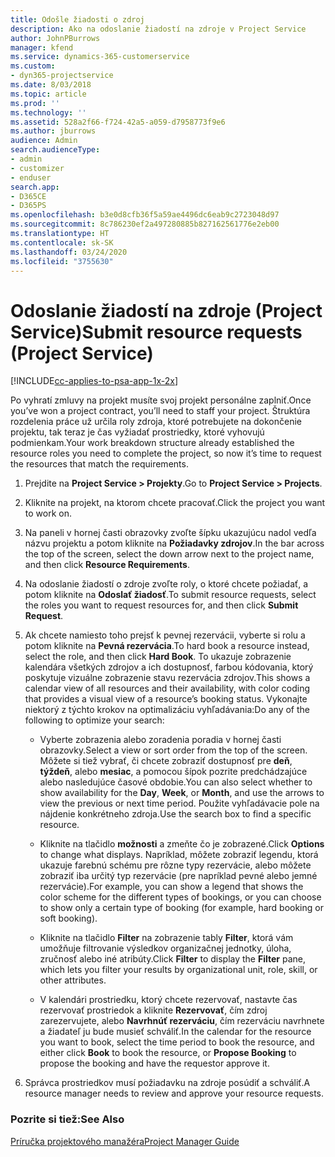 ```yaml
---
title: Odošle žiadosti o zdroj
description: Ako na odoslanie žiadostí na zdroje v Project Service
author: JohnPBurrows
manager: kfend
ms.service: dynamics-365-customerservice
ms.custom:
- dyn365-projectservice
ms.date: 8/03/2018
ms.topic: article
ms.prod: ''
ms.technology: ''
ms.assetid: 528a2f66-f724-42a5-a059-d7958773f9e6
ms.author: jburrows
audience: Admin
search.audienceType:
- admin
- customizer
- enduser
search.app:
- D365CE
- D365PS
ms.openlocfilehash: b3e0d8cfb36f5a59ae4496dc6eab9c2723048d97
ms.sourcegitcommit: 8c786230ef2a497280885b827162561776e2eb00
ms.translationtype: HT
ms.contentlocale: sk-SK
ms.lasthandoff: 03/24/2020
ms.locfileid: "3755630"
---
```

# <a name="submit-resource-requests-project-service"></a><span data-ttu-id="01330-103">Odoslanie žiadostí na zdroje (Project Service)</span><span class="sxs-lookup"><span data-stu-id="01330-103">Submit resource requests (Project Service)</span></span>

[!INCLUDE[cc-applies-to-psa-app-1x-2x](../includes/cc-applies-to-psa-app-1x-2x.md)]

<span data-ttu-id="01330-104">Po vyhratí zmluvy na projekt musíte svoj projekt personálne zaplniť.</span><span class="sxs-lookup"><span data-stu-id="01330-104">Once you’ve won a project contract, you’ll need to staff your project.</span></span> <span data-ttu-id="01330-105">Štruktúra rozdelenia práce už určila roly zdroja, ktoré potrebujete na dokončenie projektu, tak teraz je čas vyžiadať prostriedky, ktoré vyhovujú podmienkam.</span><span class="sxs-lookup"><span data-stu-id="01330-105">Your work breakdown structure already established the resource roles you need to complete the project, so now it’s time to request the resources that match the requirements.</span></span>  
  
1.  <span data-ttu-id="01330-106">Prejdite na **Project Service > Projekty**.</span><span class="sxs-lookup"><span data-stu-id="01330-106">Go to **Project Service > Projects**.</span></span>  
  
2.  <span data-ttu-id="01330-107">Kliknite na projekt, na ktorom chcete pracovať.</span><span class="sxs-lookup"><span data-stu-id="01330-107">Click the project you want to work on.</span></span>  
  
3.  <span data-ttu-id="01330-108">Na paneli v hornej časti obrazovky zvoľte šípku ukazujúcu nadol vedľa názvu projektu a potom kliknite na **Požiadavky zdrojov**.</span><span class="sxs-lookup"><span data-stu-id="01330-108">In the bar across the top of the screen, select the down arrow next to the project name, and then click **Resource Requirements**.</span></span>  
  
4.  <span data-ttu-id="01330-109">Na odoslanie žiadostí o zdroje zvoľte roly, o ktoré chcete požiadať, a potom kliknite na **Odoslať žiadosť**.</span><span class="sxs-lookup"><span data-stu-id="01330-109">To submit resource requests, select the roles you want to request resources for, and then click **Submit Request**.</span></span>  
  
5.  <span data-ttu-id="01330-110">Ak chcete namiesto toho prejsť k pevnej rezervácii, vyberte si rolu a potom kliknite na **Pevná rezervácia**.</span><span class="sxs-lookup"><span data-stu-id="01330-110">To hard book a resource instead, select the role, and then click **Hard Book**.</span></span> <span data-ttu-id="01330-111">To ukazuje zobrazenie kalendára všetkých zdrojov a ich dostupnosť, farbou kódovania, ktorý poskytuje vizuálne zobrazenie stavu rezervácia zdrojov.</span><span class="sxs-lookup"><span data-stu-id="01330-111">This shows a calendar view of all resources and their availability, with color coding that provides a visual view of a resource’s booking status.</span></span> <span data-ttu-id="01330-112">Vykonajte niektorý z týchto krokov na optimalizáciu vyhľadávania:</span><span class="sxs-lookup"><span data-stu-id="01330-112">Do any of the following to optimize your search:</span></span>  
  
    -   <span data-ttu-id="01330-113">Vyberte zobrazenia alebo zoradenia poradia v hornej časti obrazovky.</span><span class="sxs-lookup"><span data-stu-id="01330-113">Select a view or sort order from the top of the screen.</span></span> <span data-ttu-id="01330-114">Môžete si tiež vybrať, či chcete zobraziť dostupnosť pre **deň**, **týždeň**, alebo **mesiac**, a pomocou šípok pozrite predchádzajúce alebo nasledujúce časové obdobie.</span><span class="sxs-lookup"><span data-stu-id="01330-114">You can also select whether to show availability for the **Day**, **Week**, or **Month**, and use the arrows to view the previous or next time period.</span></span> <span data-ttu-id="01330-115">Použite vyhľadávacie pole na nájdenie konkrétneho zdroja.</span><span class="sxs-lookup"><span data-stu-id="01330-115">Use the search box to find a specific resource.</span></span>  
  
    -   <span data-ttu-id="01330-116">Kliknite na tlačidlo **možnosti** a zmeňte čo je zobrazené.</span><span class="sxs-lookup"><span data-stu-id="01330-116">Click **Options** to change what displays.</span></span> <span data-ttu-id="01330-117">Napríklad, môžete zobraziť legendu, ktorá ukazuje farebnú schému pre rôzne typy rezervácie, alebo môžete zobraziť iba určitý typ rezervácie (pre napríklad pevné alebo jemné rezervácie).</span><span class="sxs-lookup"><span data-stu-id="01330-117">For example, you can show a legend that shows the color scheme for the different types of bookings, or you can choose to show only a certain type of booking (for example, hard booking or soft booking).</span></span>  
  
    -   <span data-ttu-id="01330-118">Kliknite na tlačidlo **Filter** na zobrazenie tably **Filter**, ktorá vám umožňuje filtrovanie výsledkov organizačnej jednotky, úloha, zručnosť alebo iné atribúty.</span><span class="sxs-lookup"><span data-stu-id="01330-118">Click **Filter** to display the **Filter** pane, which lets you filter your results by organizational unit, role, skill, or other attributes.</span></span>  
  
    -   <span data-ttu-id="01330-119">V kalendári prostriedku, ktorý chcete rezervovať, nastavte čas rezervovať prostriedok a kliknite **Rezervovať**, čím zdroj zarezervujete, alebo **Navrhnúť rezerváciu**, čím rezerváciu navrhnete a žiadateľ ju bude musieť schváliť.</span><span class="sxs-lookup"><span data-stu-id="01330-119">In the calendar for the resource you want to book, select the time period to book the resource, and either click **Book** to book the resource, or **Propose Booking** to propose the booking and have the requestor approve it.</span></span>  
  
6.  <span data-ttu-id="01330-120">Správca prostriedkov musí požiadavku na zdroje posúdiť a schváliť.</span><span class="sxs-lookup"><span data-stu-id="01330-120">A resource manager needs to review and approve your resource requests.</span></span>  
  
### <a name="see-also"></a><span data-ttu-id="01330-121">Pozrite si tiež:</span><span class="sxs-lookup"><span data-stu-id="01330-121">See Also</span></span>  
 [<span data-ttu-id="01330-122">Príručka projektového manažéra</span><span class="sxs-lookup"><span data-stu-id="01330-122">Project Manager Guide</span></span>](../project-service/project-manager-guide.md)
